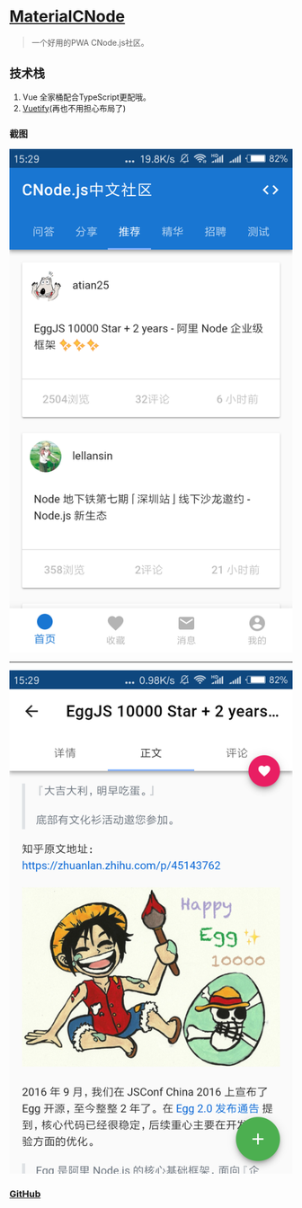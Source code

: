 # [MaterialCNode](https://alexlees.top)

> 一个好用的PWA CNode.js社区。

## 技术栈

1. Vue 全家桶配合TypeScript更配哦。
2. [Vuetify](https://vuetifyjs.com)(再也不用担心布局了)

### 截图
![首页](./imgs/imgsScreenshot_2018-09-30-15-29-01-252_com.android.ch.png)

------

![详情](./imgs/imgsScreenshot_2018-09-30-15-29-11-585_com.android.ch.png)

### [GitHub](https://github.com/alexlees/MaterialCNode)

